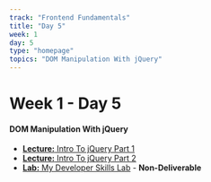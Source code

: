 ```yaml
---
track: "Frontend Fundamentals"
title: "Day 5"
week: 1
day: 5
type: "homepage"
topics: "DOM Manipulation With jQuery"
---
```


# Week 1 - Day 5

#### DOM Manipulation With jQuery
- [**Lecture:** Intro To jQuery Part 1](/frontend-fundamentals/week-1/day-5/lecture-materials/intro-to-jquery-part-1/)
- [**Lecture:** Intro To jQuery Part 2](/frontend-fundamentals/week-1/day-5/lecture-materials/intro-to-jquery-part-2/)
- [**Lab:** My Developer Skills Lab](/frontend-fundamentals/week-1/day-5/labs/my-developer-skills-lab/) - **Non-Deliverable**



